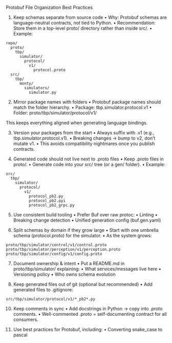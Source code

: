 Protobuf File Organization Best Practices

1. Keep schemas separate from source code
	•	Why: Protobuf schemas are language-neutral contracts, not tied to Python.
	•	Recommendation: Store them in a top-level proto/ directory rather than inside src/.
	•	Example:

```
repo/
  proto/
    tbp/
      simulator/
        protocol/
          v1/
            protocol.proto
  src/
    tbp/
      monty/
        simulators/
          simulator.py
```

2. Mirror package names with folders
	•	Protobuf package names should match the folder hierarchy.
	•	Package: tbp.simulator.protocol.v1
	•	Folder: proto/tbp/simulator/protocol/v1/

This keeps everything aligned when generating language bindings.

3. Version your packages from the start
	•	Always suffix with .v1 (e.g., tbp.simulator.protocol.v1).
	•	Breaking changes → bump to v2, don’t mutate v1.
	•	This avoids compatibility nightmares once you publish contracts.

4. Generated code should not live next to .proto files
	•	Keep .proto files in proto/.
	•	Generate code into your src/ tree (or a gen/ folder).
	•	Example:

```
src/
  tbp/
    simulator/
      protocol/
        v1/
          protocol_pb2.py
          protocol_pb2.pyi
          protocol_pb2_grpc.py
```

5. Use consistent build tooling
	•	Prefer Buf over raw protoc:
	•	Linting
	•	Breaking change detection
	•	Unified generation config (buf.gen.yaml)

6. Split schemas by domain if they grow large
	•	Start with one umbrella schema (protocol.proto) for the simulator.
	•	As the system grows:

```
proto/tbp/simulator/control/v1/control.proto
proto/tbp/simulator/perception/v1/perception.proto
proto/tbp/simulator/config/v1/config.proto
```

7. Document ownership & intent
	•	Put a README.md in proto/tbp/simulator/ explaining:
	•	What services/messages live here
	•	Versioning policy
	•	Who owns schema evolution

8. Keep generated files out of git (optional but recommended)
	•	Add generated files to .gitignore:

```
src/tbp/simulator/protocol/v1/*_pb2*.py
```

10. Keep comments in sync
	•	Add docstrings in Python → copy into .proto comments.
	•	Well-commented .proto = self-documenting contract for all consumers.

11. Use best practices for Protobuf, including:
	•	Converting snake_case to pascal